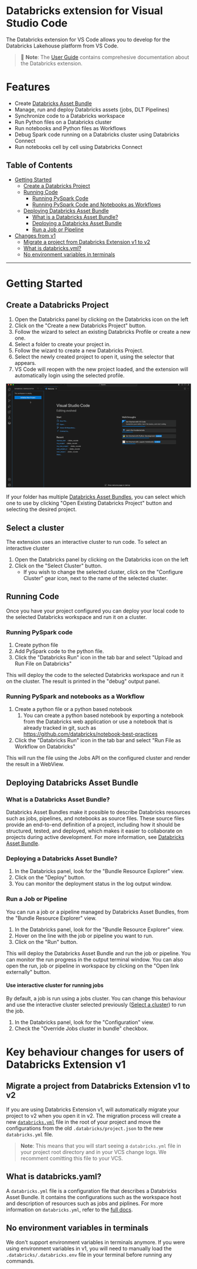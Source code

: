 # Databricks extension for Visual Studio Code

The Databricks extension for VS Code allows you to develop for the Databricks Lakehouse platform from VS Code.

> 📘 **Note**: The [User Guide](https://docs.databricks.com/dev-tools/vscode-ext.html) contains comprehesive documentation about the Databricks extension.

# Features

-   Create [Databricks Asset Bundle](https://docs.databricks.com/en/dev-tools/bundles/index.html)
-   Manage, run and deploy Databricks assets (jobs, DLT Pipelines)
-   Synchronize code to a Databricks workspace
-   Run Python files on a Databricks cluster
-   Run notebooks and Python files as Workflows
-   Debug Spark code running on a Databricks cluster using Databricks Connect
-   Run notebooks cell by cell using Databricks Connect

## <a id="toc"></a>Table of Contents

-   [Getting Started](#setup-steps)
    -   [Create a Databricks Project](#create-databricks-project)
    -   [Running Code](#running-code)
        -   [Running PySpark Code](#running-pyspark-code)
        -   [Running PySpark Code and Notebooks as Workflows](#running-code-as-workflows)
    -   [Deploying Databricks Asset Bundle](#dabs)
        -   [What is a Databricks Asset Bundle?](#what-is-dab)
        -   [Deploying a Databricks Asset Bundle](#deploy-dab)
        -   [Run a Job or Pipeline](#deploy-run-job-pipeline)
-   [Changes from v1](#changes-from-v1)
    -   [Migrate a project from Databricks Extension v1 to v2](#migrate-from-v1)
    -   [What is databricks.yml?](#what-is-databricksyaml)
    -   [No environment variables in terminals](#no-env-vars)

---

# <a id="setup-steps"></a>Getting Started

## <a id="create-databricks-project"></a>Create a Databricks Project

1. Open the Databricks panel by clicking on the Databricks icon on the left
2. Click on the "Create a new Databricks Project" button.
3. Follow the wizard to select an existing Databricks Profile or create a new one.
4. Select a folder to create your project in.
5. Follow the wizard to create a new Databricks Project.
6. Select the newly created project to open it, using the selector that appears.
7. VS Code will reopen with the new project loaded, and the extension will automatically login using the selected profile.

![create-databricks-project](./images/dabs_vsc.gif)

If your folder has multiple [Databricks Asset Bundles](#dabs), you can select which one to use by clicking "Open Existing Databricks Project" button and selecting the desired project.

## <a id="select-cluster"></a>Select a cluster

The extension uses an interactive cluster to run code. To select an interactive cluster

1. Open the Databricks panel by clicking on the Databricks icon on the left
2. Click on the "Select Cluster" button.
    - If you wish to change the selected cluster, click on the "Configure Cluster" gear icon, next to the name of the selected cluster.

## <a id="running-code"></a>Running Code

Once you have your project configured you can deploy your local code to the selected Databricks workspace and run it on a cluster.

### <a id="running-pyspark-code"></a>Running PySpark code

1. Create python file
2. Add PySpark code to the python file.
3. Click the "Databricks Run" icon in the tab bar and select "Upload and Run File on Databricks"

This will deploy the code to the selected Databricks workspace and run it on the cluster. The result is printed in the "debug" output panel.

### <a id="running-code-as-workflows"></a>Running PySpark and notebooks as a Workflow

1. Create a python file or a python based notebook
    1. You can create a python based notebook by exporting a notebook from the Databricks web application or use a notebook that is already tracked in git, such as https://github.com/databricks/notebook-best-practices
2. Click the "Databricks Run" icon in the tab bar and select "Run File as Workflow on Databricks"

This will run the file using the Jobs API on the configured cluster and render the result in a WebView.

## <a id="dabs"></a>Deploying Databricks Asset Bundle

### <a id="what-is-dab"></a>What is a Databricks Asset Bundle?

Databricks Asset Bundles make it possible to describe Databricks resources such as jobs, pipelines, and notebooks as source files. These source files provide an end-to-end definition of a project, including how it should be structured, tested, and deployed, which makes it easier to collaborate on projects during active development. For more information, see [Databricks Asset Bundle](https://docs.databricks.com/en/dev-tools/bundles/index.html).

### <a id="deploy-dab"></a>Deploying a Databricks Asset Bundle?

1. In the Databricks panel, look for the "Bundle Resource Explorer" view.
2. Click on the "Deploy" button.
3. You can monitor the deployment status in the log output window.

### <a id="deploy-run-job-pipeline"></a>Run a Job or Pipeline

You can run a job or a pipeline managed by Databricks Asset Bundles, from the "Bundle Resource Explorer" view.

1. In the Databricks panel, look for the "Bundle Resource Explorer" view.
2. Hover on the line with the job or pipeline you want to run.
3. Click on the "Run" button.

This will deploy the Databricks Asset Bundle and run the job or pipeline. You can monitor the run progress in the output terminal window. You can also open the run, job or pipeline in workspace by clicking on the "Open link externally" button.

#### Use interactive cluster for running jobs

By default, a job is run using a jobs cluster. You can change this behaviour and use the interactive cluster selected previously ([Select a cluster](#select-cluster)) to run the job.

1. In the Databricks panel, look for the "Configuration" view.
2. Check the "Override Jobs cluster in bundle" checkbox.

# <a id="changes-from-v1"></a> Key behaviour changes for users of Databricks Extension v1

## <a id="migrate-from-v1"></a>Migrate a project from Databricks Extension v1 to v2

If you are using Databricks Extension v1, will automatically migrate your project to v2 when you open it in v2. The migration process will create a new [`databricks.yml`](#what-is-databricksyaml) file in the root of your project and move the configurations from the old `.databricks/project.json` to the new `databricks.yml` file.

> **Note**: This means that you will start seeing a `databricks.yml` file in your project root directory and in your VCS change logs. We recomment comitting this file to your VCS.

## <a id="what-is-databricksyaml"></a>What is databricks.yaml?

A `databricks.yml` file is a configuration file that describes a Databricks Asset Bundle. It contains the configurations such as the workspace host and description of resources such as jobs and piplines. For more information on `databricks.yml`, refer to the [full docs](https://docs.databricks.com/en/dev-tools/bundles/work-tasks.html#create-a-bundle-manually).

## <a id="no-env-vars"></a>No environment variables in terminals

We don't support environment variables in terminals anymore. If you were using environment variables in v1, you will need to manually load the `.databricks/.databricks.env` file in your terminal before running any commands.
